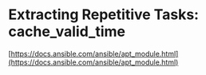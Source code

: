 # Extracting Repetitive Tasks: cache_valid_time

[https://docs.ansible.com/ansible/apt_module.html](https://docs.ansible.com/ansible/apt_module.html)
